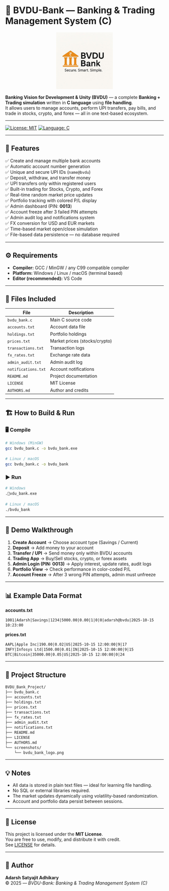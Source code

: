# 🏦 BVDU-Bank — Banking & Trading Management System (C)

<p align="center">
  <img src="bvdu_bank_logo.png" alt="BVDU Bank Logo" width="180"/>
</p>

**Banking Vision for Development & Unity (BVDU)** — a complete **Banking + Trading simulation** written in **C language** using **file handling**.  
It allows users to manage accounts, perform UPI transfers, pay bills, and trade in stocks, crypto, and forex — all in one text-based ecosystem.

---

[![License: MIT](https://img.shields.io/badge/license-MIT-green.svg)](LICENSE)
[![Language: C](https://img.shields.io/badge/language-C-blue.svg)](bvdu_bank.c)

---

## 🧩 Features

✅ Create and manage multiple bank accounts  
✅ Automatic account number generation  
✅ Unique and secure UPI IDs (`name@bvdu`)  
✅ Deposit, withdraw, and transfer money  
✅ UPI transfers only within registered users  
✅ Built-in trading for Stocks, Crypto, and Forex  
✅ Real-time random market price updates  
✅ Portfolio tracking with colored P/L display  
✅ Admin dashboard (PIN: **0013**)  
✅ Account freeze after 3 failed PIN attempts  
✅ Admin audit log and notifications system  
✅ FX conversion for USD and EUR markets  
✅ Time-based market open/close simulation  
✅ File-based data persistence — no database required  

---

## ⚙️ Requirements

- **Compiler:** GCC / MinGW / any C99 compatible compiler  
- **Platform:** Windows / Linux / macOS (terminal based)  
- **Editor (recommended):** VS Code  

---

## 📂 Files Included

| File | Description |
|------|--------------|
| `bvdu_bank.c` | Main C source code |
| `accounts.txt` | Account data file |
| `holdings.txt` | Portfolio holdings |
| `prices.txt` | Market prices (stocks/crypto) |
| `transactions.txt` | Transaction logs |
| `fx_rates.txt` | Exchange rate data |
| `admin_audit.txt` | Admin audit log |
| `notifications.txt` | Account notifications |
| `README.md` | Project documentation |
| `LICENSE` | MIT License |
| `AUTHORS.md` | Author and credits |

---

## 🏗️ How to Build & Run

### 🖥️ Compile
```bash
# Windows (MinGW)
gcc bvdu_bank.c -o bvdu_bank.exe

# Linux / macOS
gcc bvdu_bank.c -o bvdu_bank
```

### ▶️ Run
```bash
# Windows
.vdu_bank.exe

# Linux / macOS
./bvdu_bank
```

---

## 🧮 Demo Walkthrough

1. **Create Account** → Choose account type (Savings / Current)  
2. **Deposit** → Add money to your account  
3. **Transfer / UPI** → Send money only within BVDU accounts  
4. **Trading App** → Buy/Sell stocks, crypto, or forex assets  
5. **Admin Login (PIN: 0013)** → Apply interest, update rates, audit logs  
6. **Portfolio View** → Check performance in color-coded P/L  
7. **Account Freeze** → After 3 wrong PIN attempts, admin must unfreeze  

---

## 📊 Example Data Format

**accounts.txt**
```
1001|Adarsh|Savings|1234|5000.00|0.00|1|0|0|adarsh@bvdu|2025-10-15 10:23:00
```

**prices.txt**
```
AAPL|Apple Inc|190.00|0.02|US|2025-10-15 12:00:00|9|17
INFY|Infosys Ltd|1500.00|0.01|IN|2025-10-15 12:00:00|9|15
BTC|Bitcoin|35000.00|0.05|US|2025-10-15 12:00:00|0|24
```

---

## 🧠 Project Structure

```
BVDU_Bank_Project/
├── bvdu_bank.c
├── accounts.txt
├── holdings.txt
├── prices.txt
├── transactions.txt
├── fx_rates.txt
├── admin_audit.txt
├── notifications.txt
├── README.md
├── LICENSE
├── AUTHORS.md
└── screenshots/
    └── bvdu_bank_logo.png
```

---

## 💡 Notes

- All data is stored in plain text files — ideal for learning file handling.  
- No SQL or external libraries required.  
- The market updates dynamically using volatility-based randomization.  
- Account and portfolio data persist between sessions.  

---

## 📜 License

This project is licensed under the **MIT License**.  
You are free to use, modify, and distribute it with credit.  
See [LICENSE](LICENSE) for details.

---

## 👤 Author

**Adarsh Satyajit Adhikary**  
© 2025 — *BVDU-Bank: Banking & Trading Management System (C)*  
